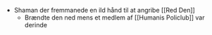 - Shaman der fremmanede en ild hånd til at angribe [[Red Den]]
    - Brændte den ned mens et medlem af [[Humanis Policlub]] var derinde

